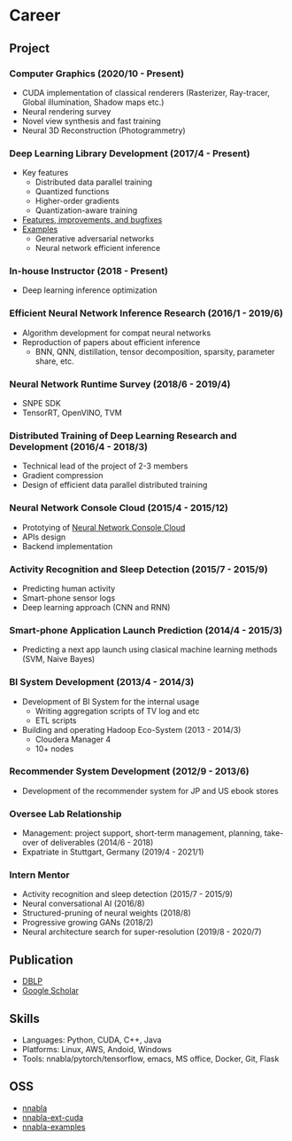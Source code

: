 # Career

## Project

### Computer Graphics (2020/10 - Present)
- CUDA implementation of classical renderers (Rasterizer, Ray-tracer, Global illumination, Shadow maps etc.)
- Neural rendering survey
- Novel view synthesis and fast training
- Neural 3D Reconstruction (Photogrammetry)


### Deep Learning Library Development (2017/4 - Present)
- Key features
  - Distributed data parallel training
  - Quantized functions
  - Higher-order gradients
  - Quantization-aware training
- [Features, improvements, and bugfixes](https://github.com/sony/nnabla/pulls?q=is%3Apr+author%3ATE-KazukiYoshiyama)
- [Examples](https://github.com/sony/nnabla-examples/pulls?q=is%3Apr+author%3ATE-KazukiYoshiyama+is%3Aclosed)
  - Generative adversarial networks
  - Neural network efficient inference

### In-house Instructor (2018 - Present)
- Deep learning inference optimization

### Efficient Neural Network Inference Research (2016/1 - 2019/6)
- Algorithm development for compat neural networks
- Reproduction of papers about efficient inference
  - BNN, QNN, distillation, tensor decomposition, sparsity, parameter share, etc.

### Neural Network Runtime Survey (2018/6 - 2019/4)
- SNPE SDK
- TensorRT, OpenVINO, TVM

### Distributed Training of Deep Learning Research and Development (2016/4 - 2018/3)
- Technical lead of the project of 2-3 members
- Gradient compression
- Design of efficient data parallel distributed training

### Neural Network Console Cloud (2015/4 - 2015/12)
- Prototying of [Neural Network Console Cloud](https://dl.sony.com/cloud/)
- APIs design
- Backend implementation

### Activity Recognition and Sleep Detection (2015/7 - 2015/9)
- Predicting human activity
- Smart-phone sensor logs
- Deep learning approach (CNN and RNN)

### Smart-phone Application Launch Prediction (2014/4 - 2015/3)
- Predicting a next app launch using clasical machine learning methods (SVM, Naive Bayes)

### BI System Development (2013/4 - 2014/3)
- Development of BI System for the internal usage 
  - Writing aggregation scripts of TV log and etc
  - ETL scripts
- Building and operating Hadoop Eco-System (2013 - 2014/3)
  - Cloudera Manager 4 
  - 10+ nodes

### Recommender System Development (2012/9 - 2013/6)
- Development of the recommender system for JP and US ebook stores
  
### Oversee Lab Relationship
- Management: project support, short-term management, planning, take-over of deliverables (2014/6 - 2018)
- Expatriate in Stuttgart, Germany (2019/4 - 2021/1)

### Intern Mentor
- Activity recognition and sleep detection (2015/7 - 2015/9)
- Neural conversational AI (2016/8)
- Structured-pruning of neural weights (2018/8)
- Progressive growing GANs (2018/2)
- Neural architecture search for super-resolution (2019/8 - 2020/7)

## Publication
- [DBLP](https://dblp.uni-trier.de/pers/hd/y/Yoshiyama:Kazuki)
- [Google Scholar](https://scholar.google.co.jp/citations?user=QRbIIogAAAAJ)

## Skills
- Languages: Python, CUDA, C++, Java
- Platforms: Linux, AWS, Andoid, Windows
- Tools: nnabla/pytorch/tensorflow, emacs, MS office, Docker, Git, Flask


## OSS
- [nnabla](https://github.com/sony/nnabla)
- [nnabla-ext-cuda](https://github.com/sony/nnabla-ext-cuda)
- [nnabla-examples](https://github.com/sony/nnabla-examples)
